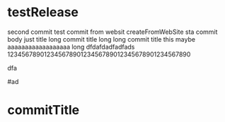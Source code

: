 # testRelease
second commit
test commit from websit
createFromWebSite
sta
commit body 
just title
long commit title
long long commit title this maybe aaaaaaaaaaaaaaaaaa long dfdafdadfadfads
12345678901234567890123456789012345678901234567890

dfa

#ad
# commitTitle

